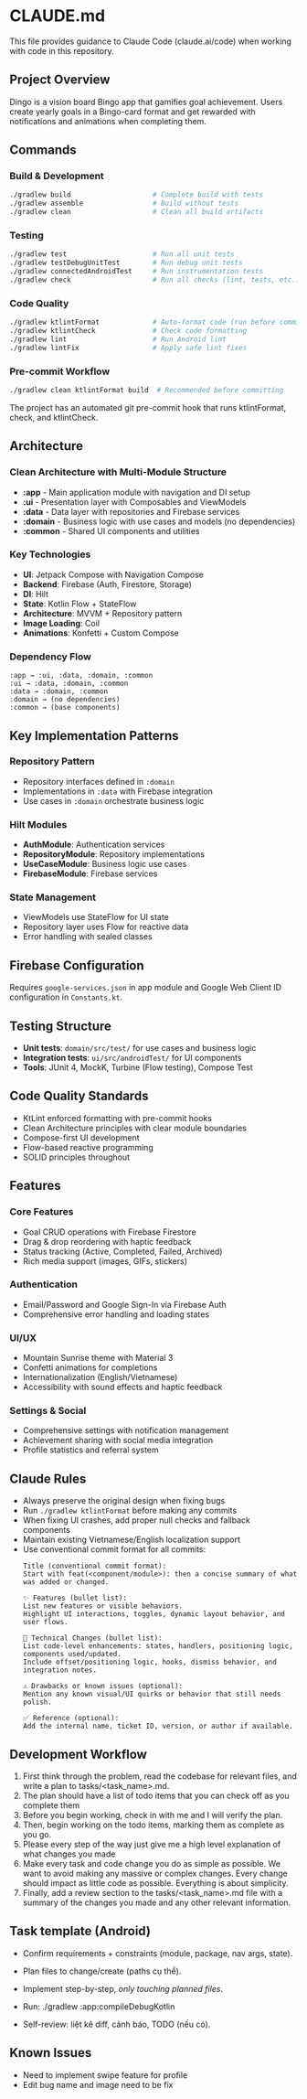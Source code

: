 # CLAUDE.md

This file provides guidance to Claude Code (claude.ai/code) when working with code in this repository.

## Project Overview

Dingo is a vision board Bingo app that gamifies goal achievement. Users create yearly goals in a Bingo-card format and get rewarded with notifications and animations when completing them.

## Commands

### Build & Development
```bash
./gradlew build                    # Complete build with tests
./gradlew assemble                 # Build without tests
./gradlew clean                    # Clean all build artifacts
```

### Testing
```bash
./gradlew test                     # Run all unit tests
./gradlew testDebugUnitTest        # Run debug unit tests
./gradlew connectedAndroidTest     # Run instrumentation tests
./gradlew check                    # Run all checks (lint, tests, etc.)
```

### Code Quality
```bash
./gradlew ktlintFormat             # Auto-format code (run before committing)
./gradlew ktlintCheck              # Check code formatting
./gradlew lint                     # Run Android lint
./gradlew lintFix                  # Apply safe lint fixes
```

### Pre-commit Workflow
```bash
./gradlew clean ktlintFormat build  # Recommended before committing
```

The project has an automated git pre-commit hook that runs ktlintFormat, check, and ktlintCheck.

## Architecture

### Clean Architecture with Multi-Module Structure
- **:app** - Main application module with navigation and DI setup
- **:ui** - Presentation layer with Composables and ViewModels
- **:data** - Data layer with repositories and Firebase services
- **:domain** - Business logic with use cases and models (no dependencies)
- **:common** - Shared UI components and utilities

### Key Technologies
- **UI**: Jetpack Compose with Navigation Compose
- **Backend**: Firebase (Auth, Firestore, Storage)
- **DI**: Hilt
- **State**: Kotlin Flow + StateFlow
- **Architecture**: MVVM + Repository pattern
- **Image Loading**: Coil
- **Animations**: Konfetti + Custom Compose

### Dependency Flow
```
:app → :ui, :data, :domain, :common
:ui → :data, :domain, :common  
:data → :domain, :common
:domain → (no dependencies)
:common → (base components)
```

## Key Implementation Patterns

### Repository Pattern
- Repository interfaces defined in `:domain`
- Implementations in `:data` with Firebase integration
- Use cases in `:domain` orchestrate business logic

### Hilt Modules
- **AuthModule**: Authentication services
- **RepositoryModule**: Repository implementations
- **UseCaseModule**: Business logic use cases
- **FirebaseModule**: Firebase services

### State Management
- ViewModels use StateFlow for UI state
- Repository layer uses Flow for reactive data
- Error handling with sealed classes

## Firebase Configuration

Requires `google-services.json` in app module and Google Web Client ID configuration in `Constants.kt`.

## Testing Structure

- **Unit tests**: `domain/src/test/` for use cases and business logic
- **Integration tests**: `ui/src/androidTest/` for UI components
- **Tools**: JUnit 4, MockK, Turbine (Flow testing), Compose Test

## Code Quality Standards

- KtLint enforced formatting with pre-commit hooks
- Clean Architecture principles with clear module boundaries
- Compose-first UI development
- Flow-based reactive programming
- SOLID principles throughout

## Features

### Core Features
- Goal CRUD operations with Firebase Firestore
- Drag & drop reordering with haptic feedback
- Status tracking (Active, Completed, Failed, Archived)
- Rich media support (images, GIFs, stickers)

### Authentication
- Email/Password and Google Sign-In via Firebase Auth
- Comprehensive error handling and loading states

### UI/UX
- Mountain Sunrise theme with Material 3
- Confetti animations for completions
- Internationalization (English/Vietnamese)
- Accessibility with sound effects and haptic feedback

### Settings & Social
- Comprehensive settings with notification management
- Achievement sharing with social media integration
- Profile statistics and referral system

## Claude Rules

- Always preserve the original design when fixing bugs
- Run `./gradlew ktlintFormat` before making any commits
- When fixing UI crashes, add proper null checks and fallback components
- Maintain existing Vietnamese/English localization support
- Use conventional commit format for all commits:
  ```
  Title (conventional commit format):
  Start with feat(<component/module>): then a concise summary of what was added or changed.
  
  ✨ Features (bullet list):
  List new features or visible behaviors.
  Highlight UI interactions, toggles, dynamic layout behavior, and user flows.
  
  🔧 Technical Changes (bullet list):
  List code-level enhancements: states, handlers, positioning logic, components used/updated.
  Include offset/positioning logic, hooks, dismiss behavior, and integration notes.
  
  ⚠️ Drawbacks or known issues (optional):
  Mention any known visual/UI quirks or behavior that still needs polish.
  
  ✅ Reference (optional):
  Add the internal name, ticket ID, version, or author if available.
  ```

## Development Workflow

1. First think through the problem, read the codebase for relevant files, and write a plan to tasks/<task_name>.md.
2. The plan should have a list of todo items that you can check off as you complete them
3. Before you begin working, check in with me and I will verify the plan.
4. Then, begin working on the todo items, marking them as complete as you go.
5. Please every step of the way just give me a high level explanation of what changes you made
6. Make every task and code change you do as simple as possible. We want to avoid making any massive or complex changes. Every change should impact as little code as possible. Everything is about simplicity.
7. Finally, add a review section to the tasks/<task_name>.md file with a summary of the changes you made and any other relevant information.

## Task template (Android)
- Confirm requirements + constraints (module, package, nav args, state).
- Plan files to change/create (paths cụ thể).
- Implement step-by-step, *only touching planned files*.

- Run: ./gradlew :app:compileDebugKotlin
- Self-review: liệt kê diff, cảnh báo, TODO (nếu có).

## Known Issues

- Need to implement swipe feature for profile
- Edit bug name and image need to be fix